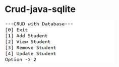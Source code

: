 ﻿# Crud-java-sqlite

![image alt](https://github.com/Xer0503/Crud-java-sqlite/blob/main/Screenshot%202025-07-06%20180745.png?raw=true)
